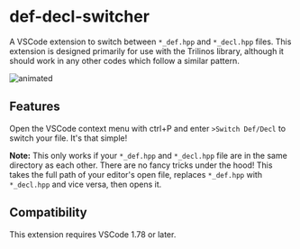 # def-decl-switcher

A VSCode extension to switch between `*_def.hpp` and `*_decl.hpp` files. This extension is designed primarily for use with the Trilinos library, although it should work in any other codes which follow a similar pattern.

![animated](https://github.com/GrahamBenHarper/def-decl-switcher/assets/12531152/6d6a0cf9-9a57-41ae-bdda-2eb8a96e89a9)

## Features

Open the VSCode context menu with ctrl+P and enter `>Switch Def/Decl` to switch your file.
It's that simple!

**Note:** This only works if your `*_def.hpp` and `*_decl.hpp` file are in the same directory as each other. There are no fancy tricks under the hood! This takes the full path of your editor's open file, replaces `*_def.hpp` with `*_decl.hpp` and vice versa, then opens it.

## Compatibility

This extension requires VSCode 1.78 or later.